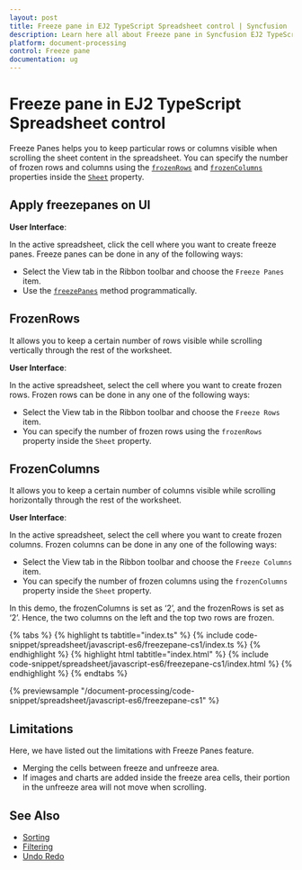 ```yaml
---
layout: post
title: Freeze pane in EJ2 TypeScript Spreadsheet control | Syncfusion
description: Learn here all about Freeze pane in Syncfusion EJ2 TypeScript Spreadsheet control of Syncfusion Essential JS 2 and more.
platform: document-processing
control: Freeze pane 
documentation: ug
---
```


# Freeze pane in EJ2 TypeScript Spreadsheet control

Freeze Panes helps you to keep particular rows or columns visible when scrolling the sheet content in the spreadsheet. You can specify the number of frozen rows and columns using the [`frozenRows`](https://ej2.syncfusion.com/documentation/api/spreadsheet/#frozenrows) and [`frozenColumns`](https://ej2.syncfusion.com/documentation/api/spreadsheet/#frozencolumns) properties inside the [`Sheet`](https://helpej2.syncfusion.com/documentation/api/spreadsheet/#sheets) property.

## Apply freezepanes on UI

**User Interface**:

In the active spreadsheet, click the cell where you want to create freeze panes. Freeze panes can be done in any of the following ways:

* Select the View tab in the Ribbon toolbar and choose the `Freeze Panes` item.
* Use the [`freezePanes`](https://ej2.syncfusion.com/documentation/api/spreadsheet/#freezepanes) method programmatically.

## FrozenRows

It allows you to keep a certain number of rows visible while scrolling vertically through the rest of the worksheet.

**User Interface**:

In the active spreadsheet, select the cell where you want to create frozen rows. Frozen rows can be done in any one of the following ways:

* Select the View tab in the Ribbon toolbar and choose the `Freeze Rows` item.
* You can specify the number of frozen rows using the `frozenRows` property inside the `Sheet` property.

## FrozenColumns

It allows you to keep a certain number of columns visible while scrolling horizontally through the rest of the worksheet.

**User Interface**:

In the active spreadsheet, select the cell where you want to create frozen columns. Frozen columns can be done in any one of the following ways:

* Select the View tab in the Ribbon toolbar and choose the `Freeze Columns` item.
* You can specify the number of frozen columns using the `frozenColumns` property inside the `Sheet` property.

In this demo, the frozenColumns is set as ‘2’, and the frozenRows is set as ‘2’. Hence, the two columns on the left and the top two rows are frozen.

 {% tabs %}
{% highlight ts tabtitle="index.ts" %}
{% include code-snippet/spreadsheet/javascript-es6/freezepane-cs1/index.ts %}
{% endhighlight %}
{% highlight html tabtitle="index.html" %}
{% include code-snippet/spreadsheet/javascript-es6/freezepane-cs1/index.html %}
{% endhighlight %}
{% endtabs %}
        
{% previewsample "/document-processing/code-snippet/spreadsheet/javascript-es6/freezepane-cs1" %}

## Limitations

Here, we have listed out the limitations with Freeze Panes feature.

* Merging the cells between freeze and unfreeze area.
* If images and charts are added inside the freeze area cells, their portion in the unfreeze area will not move when scrolling.

## See Also

* [Sorting](./sort)
* [Filtering](./filter)
* [Undo Redo](./undo-redo)